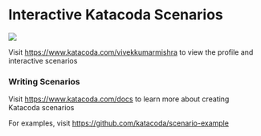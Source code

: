 # Interactive Katacoda Scenarios

[![](http://shields.katacoda.com/katacoda/vivekkumarmishra/count.svg)](https://www.katacoda.com/vivekkumarmishra "Get your profile on Katacoda.com")

Visit https://www.katacoda.com/vivekkumarmishra to view the profile and interactive scenarios

### Writing Scenarios
Visit https://www.katacoda.com/docs to learn more about creating Katacoda scenarios

For examples, visit https://github.com/katacoda/scenario-example
